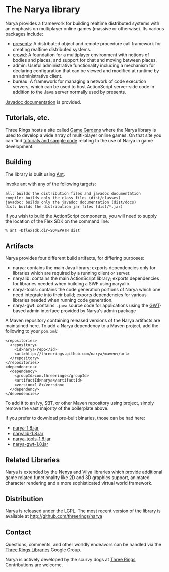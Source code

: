 The Narya library
=================

Narya provides a framework for building realtime distributed systems with an
emphasis on multiplayer online games (massive or otherwise). Its various
packages include:

* [presents]: A distributed object and remote procedure call framework for
  creating realtime distributed systems.
* [crowd]: A foundation for a multiplayer environment with notions of bodies
  and places, and support for chat and moving between places.
* admin: Useful administrative functionality including a mechanism for
  declaring configuration that can be viewed and modified at runtime by an
  administrative client.
* bureau: A framework for managing a network of code execution servers, which
  can be used to host ActionScript server-side code in addition to the Java
  server normally used by presents.

[Javadoc documentation](http://threerings.github.com/narya/apidocs/) is
provided.

Tutorials, etc.
---------------

Three Rings hosts a site called [Game Gardens](http://www.gamegardens.com/)
where the Narya library is used to develop a wide array of multi-player online
games. On that site you can find [tutorials and sample
code](http://wiki.gamegardens.com/) relating to the use of Narya in game
development.

Building
--------

The library is built using [Ant](http://ant.apache.org/).

Invoke ant with any of the following targets:

    all: builds the distribution files and javadoc documentation
    compile: builds only the class files (dist/classes)
    javadoc: builds only the javadoc documentation (dist/docs)
    dist: builds the distribution jar files (dist/*.jar)

If you wish to build the ActionScript components, you will need to supply the
location of the Flex SDK on the command line:

    % ant -Dflexsdk.dir=SOMEPATH dist

Artifacts
---------

Narya provides four different build artifacts, for differing purposes:

* narya: contains the main Java library; exports dependencies only for
  libraries which are required by a running client or server.
* naryalib: contains the main ActionScript library; exports dependencies for
  libraries needed when building a SWF using naryalib.
* narya-tools: contains the code generation portions of Narya which one need
  integrate into their build; exports dependencies for various libraries needed
  when running code generation.
* narya-gwt: contains `.java` source code for applications using the
  [GWT](http://code.google.com/webtoolkit/)-based admin interface provided by
  Narya's admin package

A Maven repository containing released versions of the Narya artifacts are
maintained here. To add a Narya dependency to a Maven project, add the
following to your `pom.xml`:

    <repositories>
      <repository>
        <id>narya-repo</id>
        <url>http://threerings.github.com/narya/maven</url>
      </repository>
    </repositories>
    <dependencies>
      <dependency>
        <groupId>com.threerings</groupId>
        <artifactId>narya</artifactId>
        <version>1.8</version>
      </dependency>
    </dependencies>

To add it to an Ivy, SBT, or other Maven repository using project, simply
remove the vast majority of the boilerplate above.

If you prefer to download pre-built binaries, those can be had here:

* [narya-1.8.jar](http://threerings.github.com/narya/maven/com/threerings/narya/1.8/narya-1.8.jar)
* [naryalib-1.8.jar](http://threerings.github.com/narya/maven/com/threerings/naryalib/1.8/naryalib-1.8.swc)
* [narya-tools-1.8.jar](http://threerings.github.com/narya/maven/com/threerings/narya-tools/1.8/narya-tools-1.8.jar)
* [narya-gwt-1.8.jar](http://threerings.github.com/narya/maven/com/threerings/narya-gwt/1.8/narya-gwt-1.8.jar)

Related Libraries
-----------------

Narya is extended by the [Nenya](http://github.com/threerings/nenya) and
[Vilya](http://github.com/threerings/vilya) libraries which provide additional
game related functionality like 2D and 3D graphics support, animated character
rendering and a more sophisticated virtual world framework.

Distribution
------------

Narya is released under the LGPL. The most recent version of the library is
available at http://github.com/threerings/narya

Contact
-------

Questions, comments, and other worldly endeavors can be handled via the [Three
Rings Libraries](http://groups.google.com/group/ooo-libs) Google Group.

Narya is actively developed by the scurvy dogs at
[Three Rings](http://www.threerings.net) Contributions are welcome.

[presents]: http://threerings.github.com/narya/apidocs/com/threerings/presents/package-summary.html
[crowd]: http://threerings.github.com/narya/apidocs/com/threerings/crowd/package-summary.html
